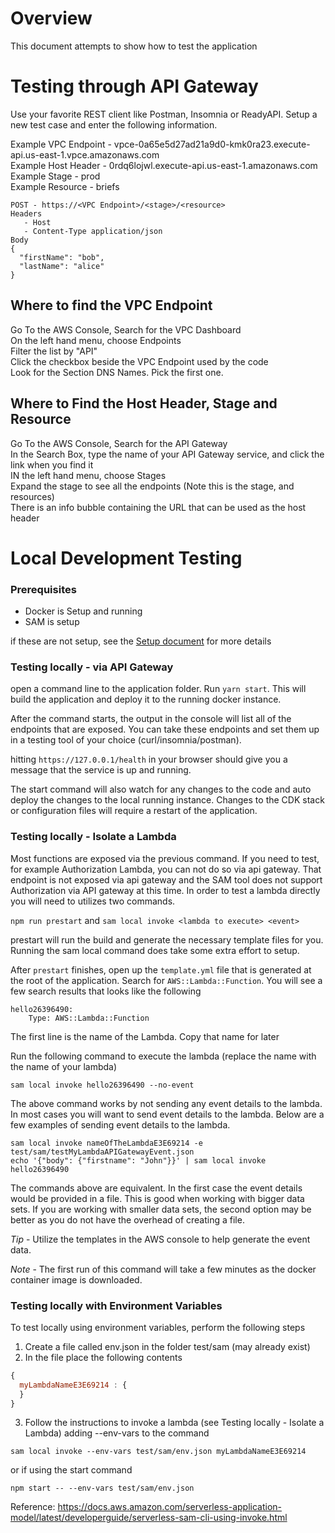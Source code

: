 # Overview

This document attempts to show how to test the application

# Testing through API Gateway

Use your favorite REST client like Postman, Insomnia or ReadyAPI. Setup a new test case and enter the following information.

Example VPC Endpoint - vpce-0a65e5d27ad21a9d0-kmk0ra23.execute-api.us-east-1.vpce.amazonaws.com <br />
Example Host Header - 0rdq6lojwl.execute-api.us-east-1.amazonaws.com <br />
Example Stage - prod <br />
Example Resource - briefs <br />

```
POST - https://<VPC Endpoint>/<stage>/<resource>
Headers
   - Host
   - Content-Type application/json
Body
{
  "firstName": "bob",
  "lastName": "alice"
}
```

## Where to find the VPC Endpoint

Go To the AWS Console, Search for the VPC Dashboard <br />
On the left hand menu, choose Endpoints <br/>
Filter the list by "API" <br/>
Click the checkbox beside the VPC Endpoint used by the code <br />
Look for the Section DNS Names. Pick the first one.

## Where to Find the Host Header, Stage and Resource

Go To the AWS Console, Search for the API Gateway <br />
In the Search Box, type the name of your API Gateway service, and click the link when you find it <br/>
IN the left hand menu, choose Stages <br/>
Expand the stage to see all the endpoints (Note this is the stage, and resources) <br />
There is an info bubble containing the URL that can be used as the host header

# Local Development Testing

### Prerequisites

- Docker is Setup and running
- SAM is setup

if these are not setup, see the [Setup document](Setup.md) for more details

### Testing locally - via API Gateway

open a command line to the application folder. Run `yarn start`. This will build the application and deploy it to the running docker instance.

After the command starts, the output in the console will list all of the endpoints that are exposed. You can take these endpoints and set them up in a testing tool of your choice (curl/insomnia/postman).

hitting `https://127.0.0.1/health` in your browser should give you a message that the service is up and running.

The start command will also watch for any changes to the code and auto deploy the changes to the local running instance. Changes to the CDK stack or configuration files will require a restart of the application.

### Testing locally - Isolate a Lambda

Most functions are exposed via the previous command. If you need to test, for example Authorization Lambda, you can not do so via api gateway. That endpoint is not exposed via api gateway and the SAM tool does not support Authorization via API gateway at this time. In order to test a lambda directly you will need to utilizes two commands.

`npm run prestart` and `sam local invoke <lambda to execute> <event>`

prestart will run the build and generate the necessary template files for you. Running the sam local command does take some extra effort to setup.

After `prestart` finishes, open up the `template.yml` file that is generated at the root of the application. Search for `AWS::Lambda::Function`. You will see a few search results that looks like the following

```
hello26396490:
    Type: AWS::Lambda::Function
```

The first line is the name of the Lambda. Copy that name for later

Run the following command to execute the lambda (replace the name with the name of your lambda)

```
sam local invoke hello26396490 --no-event
```

The above command works by not sending any event details to the lambda. In most cases you will want to send event details to the lambda. Below are a few examples of sending event details to the lambda.

```
sam local invoke nameOfTheLambdaE3E69214 -e test/sam/testMyLambdaAPIGatewayEvent.json
echo '{"body": {"firstname": "John"}}' | sam local invoke hello26396490
```

The commands above are equivalent. In the first case the event details would be provided in a file. This is good when working with bigger data sets. If you are working with smaller data sets, the second option may be better as you do not have the overhead of creating a file.

_Tip_ - Utilize the templates in the AWS console to help generate the event data.

_Note_ - The first run of this command will take a few minutes as the docker container image is downloaded.

### Testing locally with Environment Variables

To test locally using environment variables, perform the following steps

1. Create a file called env.json in the folder test/sam (may already exist)
2. In the file place the following contents

```javascript
{
  myLambdaNameE3E69214 : {
  }
}
```

3. Follow the instructions to invoke a lambda (see Testing locally - Isolate a Lambda) adding --env-vars to the command

```
sam local invoke --env-vars test/sam/env.json myLambdaNameE3E69214
```

or if using the start command

```
npm start -- --env-vars test/sam/env.json
```

Reference: https://docs.aws.amazon.com/serverless-application-model/latest/developerguide/serverless-sam-cli-using-invoke.html
